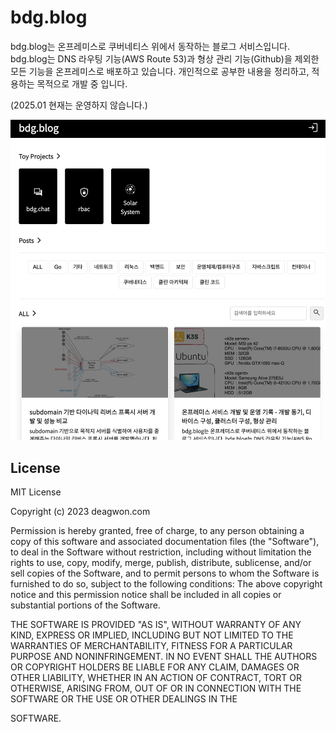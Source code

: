 # bdg.blog

bdg.blog는 온프레미스로 쿠버네티스 위에서 동작하는 블로그 서비스입니다. bdg.blog는 DNS 라우팅 기능(AWS Route 53)과 형상 관리 기능(Github)을 제외한 모든 기능을 온프레미스로 배포하고 있습니다. 개인적으로 공부한 내용을 정리하고, 적용하는 목적으로 개발 중 입니다.

(2025.01 현재는 운영하지 않습니다.)

![preview](/asset/preview.png)

## License

MIT License

Copyright (c) 2023 deagwon.com

Permission is hereby granted, free of charge, to any person obtaining a copy
of this software and associated documentation files (the "Software"), to deal
in the Software without restriction, including without limitation the rights
to use, copy, modify, merge, publish, distribute, sublicense, and/or sell
copies of the Software, and to permit persons to whom the Software is
furnished to do so, subject to the following conditions:
The above copyright notice and this permission notice shall be included in all
copies or substantial portions of the Software.

THE SOFTWARE IS PROVIDED "AS IS", WITHOUT WARRANTY OF ANY KIND, EXPRESS OR
IMPLIED, INCLUDING BUT NOT LIMITED TO THE WARRANTIES OF MERCHANTABILITY,
FITNESS FOR A PARTICULAR PURPOSE AND NONINFRINGEMENT. IN NO EVENT SHALL THE
AUTHORS OR COPYRIGHT HOLDERS BE LIABLE FOR ANY CLAIM, DAMAGES OR OTHER
LIABILITY, WHETHER IN AN ACTION OF CONTRACT, TORT OR OTHERWISE, ARISING FROM,
OUT OF OR IN CONNECTION WITH THE SOFTWARE OR THE USE OR OTHER DEALINGS IN THE

SOFTWARE.
